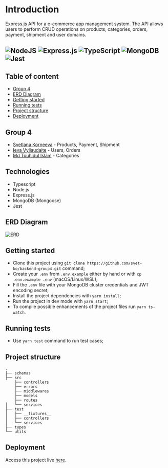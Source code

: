 # Introduction

Express.js API for a e-commerce app management system.
The API allows users to perform CRUD operations on products, categories, orders, payment, shipment and user domains.

![NodeJS](https://img.shields.io/badge/node.js-6DA55F?style=for-the-badge&logo=node.js&logoColor=white)
![Express.js](https://img.shields.io/badge/express.js-%23404d59.svg?style=for-the-badge&logo=express&logoColor=%2361DAFB)
![TypeScript](https://img.shields.io/badge/typescript-%23007ACC.svg?style=for-the-badge&logo=typescript&logoColor=white)
![MongoDB](https://img.shields.io/badge/MongoDB-%234ea94b.svg?style=for-the-badge&logo=mongodb&logoColor=white)
![Jest](https://img.shields.io/badge/-jest-%23C21325?style=for-the-badge&logo=jest&logoColor=white)
---

## Table of content

- [Group 4](#group-4)
- [ERD Diagram](#erd-diagram)
- [Getting started](#getting-started)
- [Running tests](#running-tests)
- [Project structure](#project-structure)
- [Deployment](#deployment)

## Group 4

- [Svetlana Korneeva](https://github.com/svet-ko) - Products, Payment, Shipment
- [Ieva Vyliaudaite](https://github.com/microieva) - Users, Orders
- [Md Touhidul Islam](https://github.com/mdtouhidulislam136) - Categories

## Technologies

- Typescript
- Node.js
- Express.js
- MongoDB (Mongoose)
- Jest

## ERD Diagram

![ERD](https://drive.google.com/uc?export=view&id=10TvixLinwuDQOj_i0NRJYJGqxBFUZ8VO)

## Getting started

- Clone this project using `git clone https://github.com/svet-ko/backend-group4.git` command;
- Create your `.env` from `.env.example` either by hand or with `cp .env.example .env` (macOS/Linux/WSL);
- Fill the `.env` file with your MongoDB cluster credentials and JWT encoding secret;
- Install the project dependencies with `yarn install`;
- Run the project in dev mode with `yarn start`;
- To compile possible enhancements of the project files run `yarn ts-watch`.

## Running tests

- Use `yarn test` command to run test cases;

## Project structure

```
.
├── schemas
├── src
    ├── controllers
    ├── errors
    ├── middlewares
    ├── models
    ├── routes
│   └── services
├── test
│   ├── __fixtures__
│   ├── controllers
│   └── services
├── types
└── utils
```

## Deployment

Access this project live [here](https://e-commerce-svet-ko.onrender.com/api/v1).
